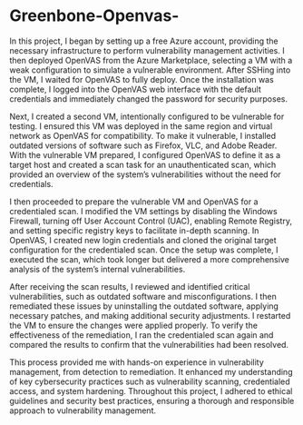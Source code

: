 # Greenbone-Openvas-


In this project, I began by setting up a free Azure account, providing the necessary infrastructure to perform vulnerability management activities. I then deployed OpenVAS from the Azure Marketplace, selecting a VM with a weak configuration to simulate a vulnerable environment. After SSHing into the VM, I waited for OpenVAS to fully deploy. Once the installation was complete, I logged into the OpenVAS web interface with the default credentials and immediately changed the password for security purposes.

Next, I created a second VM, intentionally configured to be vulnerable for testing. I ensured this VM was deployed in the same region and virtual network as OpenVAS for compatibility. To make it vulnerable, I installed outdated versions of software such as Firefox, VLC, and Adobe Reader. With the vulnerable VM prepared, I configured OpenVAS to define it as a target host and created a scan task for an unauthenticated scan, which provided an overview of the system’s vulnerabilities without the need for credentials.

I then proceeded to prepare the vulnerable VM and OpenVAS for a credentialed scan. I modified the VM settings by disabling the Windows Firewall, turning off User Account Control (UAC), enabling Remote Registry, and setting specific registry keys to facilitate in-depth scanning. In OpenVAS, I created new login credentials and cloned the original target configuration for the credentialed scan. Once the setup was complete, I executed the scan, which took longer but delivered a more comprehensive analysis of the system’s internal vulnerabilities.

After receiving the scan results, I reviewed and identified critical vulnerabilities, such as outdated software and misconfigurations. I then remediated these issues by uninstalling the outdated software, applying necessary patches, and making additional security adjustments. I restarted the VM to ensure the changes were applied properly. To verify the effectiveness of the remediation, I ran the credentialed scan again and compared the results to confirm that the vulnerabilities had been resolved.

This process provided me with hands-on experience in vulnerability management, from detection to remediation. It enhanced my understanding of key cybersecurity practices such as vulnerability scanning, credentialed access, and system hardening. Throughout this project, I adhered to ethical guidelines and security best practices, ensuring a thorough and responsible approach to vulnerability management.
